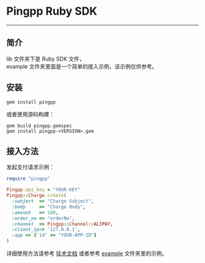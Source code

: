 Pingpp Ruby SDK 
=================

****

## 简介

lib 文件夹下是 Ruby SDK 文件，<br>
example 文件夹里面是一个简单的接入示例，该示例仅供参考。

## 安装
```
gem install pingpp
```
或者使用源码构建：
```
gem build pingpp.gemspec
gem install pingpp-<VERSION>.gem
```

## 接入方法

发起支付请求示例：

```ruby
require "pingpp"

Pingpp.api_key = "YOUR-KEY"
Pingpp::Charge.create(
  :subject  => "Charge Subject",
  :body     => "Charge Body",
  :amount   => 100,
  :order_no => "orderNo",
  :channel  => Pingpp::Channel::ALIPAY,
  :client_ip=> '127.0.0.1',
  :app => {'id' => "YOUR-APP-ID"}
)
```

详细使用方法请参考 [技术文档](https://pingplusplus.com/document) 或者参考 [example](https://github.com/PingPlusPlus/pingpp-ruby/tree/master/example) 文件夹里的示例。
